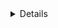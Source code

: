   <details>
<summary>Details</summary>
Content

```
Some code
```

<details>
<summary>Nested Details</summary>
Nested text
</details>
</details>